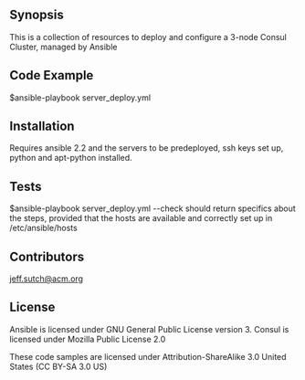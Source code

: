 ## Synopsis

This is a collection of resources to deploy and configure a 3-node Consul Cluster, managed by Ansible

## Code Example

$ansible-playbook server_deploy.yml

## Installation

 Requires ansible 2.2 and the servers to be predeployed, ssh keys set up, python and apt-python installed.

## Tests

$ansible-playbook server_deploy.yml --check should return specifics about the steps, provided that the hosts are available and correctly set up in /etc/ansible/hosts 

## Contributors

jeff.sutch@acm.org

## License
Ansible is licensed under GNU General Public License version 3.
Consul is licensed under Mozilla Public License 2.0

These code samples are licensed under Attribution-ShareAlike 3.0 United States (CC BY-SA 3.0 US)

